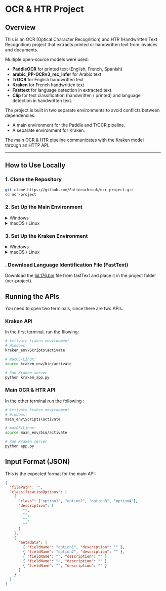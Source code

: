 # OCR & HTR Project

## Overview

This is an OCR (Optical Character Recognition) and HTR (Handwritten Text Recognition) project that extracts printed or handwritten text from invoices and documents.

Multiple open-source models were used:

- **PaddleOCR** for printed text (English, French, Spanish)
- **arabic_PP-OCRv3_rec_infer** for Arabic text
- **TrOCR** for English handwritten text
- **Kraken** for French handwritten text
- **Fasttext** for language detection in extracted text.
- **Clip** for text classification (handwritten / printed) and language detection in handwritten text.
  
The project is built in two separate environments to avoid conflicts between dependencies:
- A main environment for the Paddle and TrOCR pipeline.
- A separate environment for Kraken.

The main OCR & HTR pipeline communicates with the Kraken model through an HTTP API.

---

## How to Use Locally

### 1. Clone the Repository

```bash
git clone https://github.com/Fatineachtouk/ocr-project.git
cd ocr-project
```

### 2. Set Up the Main Environment

<details> <summary> Windows</summary>
  
```bash
python -m venv main_env
main_env\Scripts\activate
pip install -r requirements.txt
deactivate
```

</details> <details> <summary> macOS / Linux</summary>

```bash
python3 -m venv main_env
source main_env/bin/activate
pip install -r requirements.txt
deactivate
```
</details>

### 3. Set Up the Kraken Environment

<details> <summary> Windows</summary>
  
```bash
python -m venv kraken_env
kraken_env\Scripts\activate
pip install -r requirements-kraken.txt
```
</details> <details> <summary> macOS / Linux</summary>

```bash
python3 -m venv kraken_env
source kraken_env/bin/activate
pip install -r requirements-kraken.txt
```
</details>

### . Download Language Identification File (FastText)
Download the [lid.176.bin](https://fasttext.cc/docs/en/language-identification.html) file from fastText and place it in the project folder (ocr-project).

## Running the APIs
You need to open two terminals, since there are two APIs.
### Kraken API
In the first terminal, run the fllowing:
```bash
# Activate kraken environment
# Windows:
kraken_env\Scripts\activate

# macOS/Linux:
source kraken_env/bin/activate

# Run Kraken server
python kraken_app.py
```
### Main OCR & HTR API
In the other terminal run the following :
```bash
# Activate kraken environment
# Windows:
main_env\Scripts\activate

# macOS/Linux:
source main_env/bin/activate

# Run Kraken server
python app.py
```
## Input Format (JSON)
This is the expected format for the main API:
```json
{
  "filePath": "",  
  "classificationOptions": [
    {
      "class": ["option1", "option2", "option3", "option4"],  
      "description": [
        "",
        "",
        "",
        ""
      ]
    },
    {
      "metadata": [
        { "fieldName": "option1", "description": "" },
        { "fieldName": "option2", "description": "" },
        { "fieldName": "", "description": "" },
        { "fieldName": "", "description": "" },
        { "fieldName": "", "description": "" }
      ]
    }
  ]
}
```


